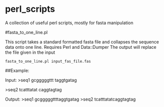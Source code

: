 # perl_scripts
A collection of useful perl scripts, mostly for fasta manipulation


#fasta_to_one_line.pl

This script takes a standard formatted fasta file and collapses the sequence data onto one line. Requires Perl and Data::Dumper
The output will replace the file given in the input

````
fasta_to_one_line.pl input_fas_file.fas
````

##Example: 

Input: 
\>seq1
gcgggggttt
taggtgatag

\>seq2
tcatttatat
caggtagtag

Output:
\>seq1
gcgggggttttaggtgatag
\>seq2
tcatttatatcaggtagtag
